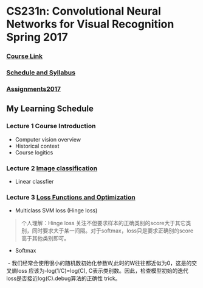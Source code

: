 # CS231n: Convolutional Neural Networks for Visual Recognition Spring 2017 

### [Course Link](http://cs231n.stanford.edu/)
### [Schedule and Syllabus](http://cs231n.stanford.edu/syllabus.html)

### [Assignments2017](https://github.com/cs231n/cs231n.github.io/tree/master/assignments/2017)

## My Learning Schedule

### Lecture 1 Course Introduction 

- Computer vision overview
- Historical context
- Course logitics

### Lecture 2 [Image classification](https://www.youtube.com/watch?v=OoUX-nOEjG0&list=PL3FW7Lu3i5JvHM8ljYj-zLfQRF3EO8sYv&t=1041)
	
- Linear classfier

###	Lecture 3 [Loss Functions and Optimization](https://www.youtube.com/watch?v=h7iBpEHGVNc&index=3&list=PL3FW7Lu3i5JvHM8ljYj-zLfQRF3EO8sYv)

- Multiclass SVM loss (Hinge loss)
> 个人理解：Hinge loss 关注不但要求样本的正确类别的score大于其它类别，同时要求大于某一间隔。对于softmax，loss只是要求正确别的score高于其他类别即可。
- Softmax 

  - 我们经常会使用很小的随机数初始化参数W,此时的W往往都近似为0，这是的交叉熵loss 应该为-log(1/C)=log(C), C表示类别数。因此，检查模型初始的迭代loss是否接近log(C).debug算法的正确性 trick。
